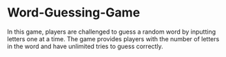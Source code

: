 # Word-Guessing-Game
In this game, players are challenged to guess a random word by inputting letters one at a time. The game provides players with the number of letters in the word and have  unlimited tries to guess correctly.

